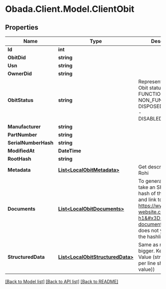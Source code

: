 
# Obada.Client.Model.ClientObit

## Properties

Name | Type | Description | Notes
------------ | ------------- | ------------- | -------------
**Id** | **int** |  | [optional] 
**ObitDid** | **string** |  | [optional] 
**Usn** | **string** |  | [optional] 
**OwnerDid** | **string** |  | [optional] 
**ObitStatus** | **string** | Represent available Obit statuses:   - FUNCTIONAL   - NON_FUNCTIONAL   - DISPOSED   - STOLEN   - DISABLED_BY_OWNER  | [optional] 
**Manufacturer** | **string** |  | [optional] 
**PartNumber** | **string** |  | [optional] 
**SerialNumberHash** | **string** |  | [optional] 
**ModifiedAt** | **DateTime** |  | [optional] 
**RootHash** | **string** |  | [optional] 
**Metadata** | [**List&lt;LocalObitMetadata&gt;**](LocalObitMetadata.md) | Get description from Rohi | [optional] 
**Documents** | [**List&lt;LocalObitDocuments&gt;**](LocalObitDocuments.md) | To generate this link, take an SHA-256 hash of the document, and link to it as https://www.some-website.com?h1&#x3D;hash-of-document. Note this does not yet adhere to the hashlink standard.  | [optional] 
**StructuredData** | [**List&lt;LocalObitStructuredData&gt;**](LocalObitStructuredData.md) | Same as metadata but bigger. Key (string) &#x3D;&gt; Value (string) (hash per line sha256(key + value)) | [optional] 

[[Back to Model list]](../README.md#documentation-for-models)
[[Back to API list]](../README.md#documentation-for-api-endpoints)
[[Back to README]](../README.md)

